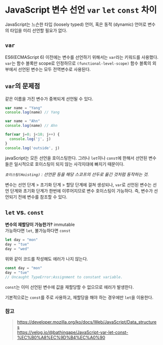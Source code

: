 # JavaScript 변수 선언 `var` `let` `const` 차이
JavaScript는 느슨한 타입 (loosely typed) 언어, 혹은 동적 (dynamic) 언어로 변수의 타입을 미리 선언할 필요가 없다. 

## `var`
ES6(ECMAScript 6) 이전에는 변수를 선언하기 위해서는 `var`라는 키워드를 사용했다.<br>
`var`는 함수 블록만 scope로 인정하므로 `(functional-level-scope)` 함수 블록의 외부에서 선언된 변수는 모두 전역변수로 사용된다. 

## `var`의 문제점
같은 이름을 가진 변수가 중복되게 선언될 수 있다.
```javascript
var name = "Yang"
console.log(name) // Yang

var name = "Ahn"
console.log(name) // Ahn
```

```javascript
for(var j=0; j<10; j++) {
  console.log('j', j)
}
console.log('outside', j)
```

javaScript는 모든 선언을 호이스팅한다. 그러나 `let`이나 `const`에 한해서 선언된 변수들은 일시적으로 호이스팅이 되지 않는 사각지대에 빠지기 때문이다.


_`호이스팅(Hoisting)` : 선언문 등을 해당 스코프의 선두로 옮긴 것처럼 동작하는 것._

변수는 선언 단계 > 초기화 단계 > 할당 단계에 걸쳐 생성되나, `var`로 선언된 변수는 선언 단계와 초기화 단계가 한번에 이루어지므로 변수 호이스팅이 가능하다. 즉, 변수가 선언되기 전에 변수를 참조할 수 있다.

## `let` vs. `const`
__변수의 재할당이 가능한가?__ immutable <br>
가능하다면 `let`, 불가능하다면 `const`

```javascript
let day = "mon"
day = "tue"
day = "wed"
```
위와 같이 코드를 작성해도 에러가 나지 않는다.

```javascript
const day = "mon"
day = "tue"
// Uncaught TypeError:Assignment to constant variable.
```
`const`는 이미 선언된 변수에 값을 재할당할 수 없으므로 에러가 발생한다.

기본적으로는 `const`를 주로 사용하고, 재할당을 해야 하는 경우에만 `let`을 이용한다.

### 참고
> https://developer.mozilla.org/ko/docs/Web/JavaScript/Data_structures <br>
> https://velog.io/@bathingape/JavaScript-var-let-const-%EC%B0%A8%EC%9D%B4%EC%A0%90